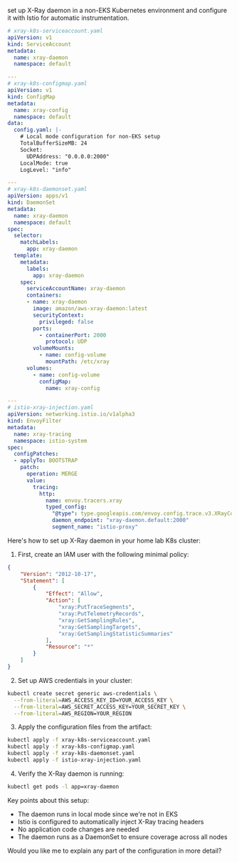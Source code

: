 set up X-Ray daemon in a non-EKS Kubernetes environment and configure it with Istio for automatic instrumentation.



```yaml
# xray-k8s-serviceaccount.yaml
apiVersion: v1
kind: ServiceAccount
metadata:
  name: xray-daemon
  namespace: default

---
# xray-k8s-configmap.yaml
apiVersion: v1
kind: ConfigMap
metadata:
  name: xray-config
  namespace: default
data:
  config.yaml: |-
    # Local mode configuration for non-EKS setup
    TotalBufferSizeMB: 24
    Socket:
      UDPAddress: "0.0.0.0:2000"
    LocalMode: true
    LogLevel: "info"

---
# xray-k8s-daemonset.yaml
apiVersion: apps/v1
kind: DaemonSet
metadata:
  name: xray-daemon
  namespace: default
spec:
  selector:
    matchLabels:
      app: xray-daemon
  template:
    metadata:
      labels:
        app: xray-daemon
    spec:
      serviceAccountName: xray-daemon
      containers:
      - name: xray-daemon
        image: amazon/aws-xray-daemon:latest
        securityContext:
          privileged: false
        ports:
          - containerPort: 2000
            protocol: UDP
        volumeMounts:
          - name: config-volume
            mountPath: /etc/xray
      volumes:
        - name: config-volume
          configMap:
            name: xray-config

---
# istio-xray-injection.yaml
apiVersion: networking.istio.io/v1alpha3
kind: EnvoyFilter
metadata:
  name: xray-tracing
  namespace: istio-system
spec:
  configPatches:
  - applyTo: BOOTSTRAP
    patch:
      operation: MERGE
      value:
        tracing:
          http:
            name: envoy.tracers.xray
            typed_config:
              "@type": type.googleapis.com/envoy.config.trace.v3.XRayConfig
              daemon_endpoint: "xray-daemon.default:2000"
              segment_name: "istio-proxy"

```

Here's how to set up X-Ray daemon in your home lab K8s cluster:

1. First, create an IAM user with the following minimal policy:
```json
{
    "Version": "2012-10-17",
    "Statement": [
        {
            "Effect": "Allow",
            "Action": [
                "xray:PutTraceSegments",
                "xray:PutTelemetryRecords",
                "xray:GetSamplingRules",
                "xray:GetSamplingTargets",
                "xray:GetSamplingStatisticSummaries"
            ],
            "Resource": "*"
        }
    ]
}
```

2. Set up AWS credentials in your cluster:
```bash
kubectl create secret generic aws-credentials \
  --from-literal=AWS_ACCESS_KEY_ID=YOUR_ACCESS_KEY \
  --from-literal=AWS_SECRET_ACCESS_KEY=YOUR_SECRET_KEY \
  --from-literal=AWS_REGION=YOUR_REGION
```

3. Apply the configuration files from the artifact:
```bash
kubectl apply -f xray-k8s-serviceaccount.yaml
kubectl apply -f xray-k8s-configmap.yaml
kubectl apply -f xray-k8s-daemonset.yaml
kubectl apply -f istio-xray-injection.yaml
```

4. Verify the X-Ray daemon is running:
```bash
kubectl get pods -l app=xray-daemon
```

Key points about this setup:
- The daemon runs in local mode since we're not in EKS
- Istio is configured to automatically inject X-Ray tracing headers
- No application code changes are needed
- The daemon runs as a DaemonSet to ensure coverage across all nodes

Would you like me to explain any part of the configuration in more detail?
